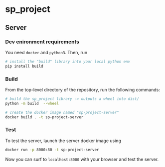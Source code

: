 # sp_project

## Server

### Dev enironment requirements

You need `docker` and `python3`.
Then, run
```bash
# install the "build" library into your local python env
pip install build 
```

### Build

From the top-level directory of the repository, run the following commands:
```bash
# build the sp_project library -> outputs a wheel into dist/
python -m build  --wheel

# create the docker image named "sp-project-server"
docker build . -t sp-project-server
```

### Test

To test the server, launch the server docker image using
```bash
docker run -p 8000:80 -t sp-project-server
```

Now you can surf to `localhost:8000` with your browser and test the server.
